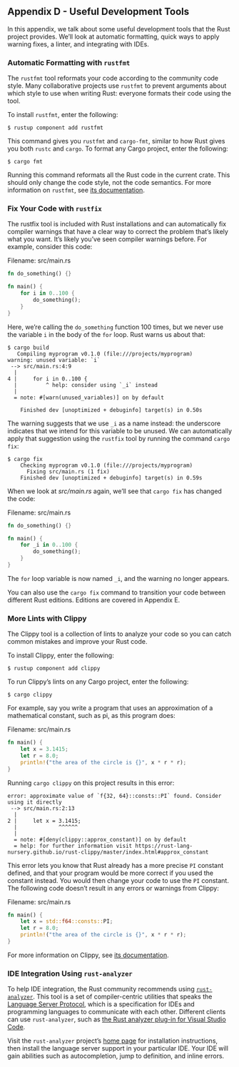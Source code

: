 ## Appendix D - Useful Development Tools

In this appendix, we talk about some useful development tools that the Rust
project provides. We’ll look at automatic formatting, quick ways to apply
warning fixes, a linter, and integrating with IDEs.

### Automatic Formatting with `rustfmt`

The `rustfmt` tool reformats your code according to the community code style.
Many collaborative projects use `rustfmt` to prevent arguments about which
style to use when writing Rust: everyone formats their code using the tool.

To install `rustfmt`, enter the following:

```console
$ rustup component add rustfmt
```

This command gives you `rustfmt` and `cargo-fmt`, similar to how Rust gives you
both `rustc` and `cargo`. To format any Cargo project, enter the following:

```console
$ cargo fmt
```

Running this command reformats all the Rust code in the current crate. This
should only change the code style, not the code semantics. For more information
on `rustfmt`, see [its documentation][rustfmt].

[rustfmt]: https://github.com/rust-lang/rustfmt

### Fix Your Code with `rustfix`

The rustfix tool is included with Rust installations and can automatically fix
compiler warnings that have a clear way to correct the problem that’s likely
what you want. It’s likely you’ve seen compiler warnings before. For example,
consider this code:

<span class="filename">Filename: src/main.rs</span>

```rust
fn do_something() {}

fn main() {
    for i in 0..100 {
        do_something();
    }
}
```

Here, we’re calling the `do_something` function 100 times, but we never use the
variable `i` in the body of the `for` loop. Rust warns us about that:

```console
$ cargo build
   Compiling myprogram v0.1.0 (file:///projects/myprogram)
warning: unused variable: `i`
 --> src/main.rs:4:9
  |
4 |     for i in 0..100 {
  |         ^ help: consider using `_i` instead
  |
  = note: #[warn(unused_variables)] on by default

    Finished dev [unoptimized + debuginfo] target(s) in 0.50s
```

The warning suggests that we use `_i` as a name instead: the underscore
indicates that we intend for this variable to be unused. We can automatically
apply that suggestion using the `rustfix` tool by running the command `cargo
fix`:

```console
$ cargo fix
    Checking myprogram v0.1.0 (file:///projects/myprogram)
      Fixing src/main.rs (1 fix)
    Finished dev [unoptimized + debuginfo] target(s) in 0.59s
```

When we look at *src/main.rs* again, we’ll see that `cargo fix` has changed the
code:

<span class="filename">Filename: src/main.rs</span>

```rust
fn do_something() {}

fn main() {
    for _i in 0..100 {
        do_something();
    }
}
```

The `for` loop variable is now named `_i`, and the warning no longer appears.

You can also use the `cargo fix` command to transition your code between
different Rust editions. Editions are covered in Appendix E.

### More Lints with Clippy

The Clippy tool is a collection of lints to analyze your code so you can catch
common mistakes and improve your Rust code.

To install Clippy, enter the following:

```console
$ rustup component add clippy
```

To run Clippy’s lints on any Cargo project, enter the following:

```console
$ cargo clippy
```

For example, say you write a program that uses an approximation of a
mathematical constant, such as pi, as this program does:

<span class="filename">Filename: src/main.rs</span>

```rust
fn main() {
    let x = 3.1415;
    let r = 8.0;
    println!("the area of the circle is {}", x * r * r);
}
```

Running `cargo clippy` on this project results in this error:

```text
error: approximate value of `f{32, 64}::consts::PI` found. Consider using it directly
 --> src/main.rs:2:13
  |
2 |     let x = 3.1415;
  |             ^^^^^^
  |
  = note: #[deny(clippy::approx_constant)] on by default
  = help: for further information visit https://rust-lang-nursery.github.io/rust-clippy/master/index.html#approx_constant
```

This error lets you know that Rust already has a more precise `PI` constant
defined, and that your program would be more correct if you used the constant
instead. You would then change your code to use the `PI` constant. The
following code doesn’t result in any errors or warnings from Clippy:

<span class="filename">Filename: src/main.rs</span>

```rust
fn main() {
    let x = std::f64::consts::PI;
    let r = 8.0;
    println!("the area of the circle is {}", x * r * r);
}
```

For more information on Clippy, see [its documentation][clippy].

[clippy]: https://github.com/rust-lang/rust-clippy

### IDE Integration Using `rust-analyzer`

To help IDE integration, the Rust community recommends using
[`rust-analyzer`][rust-analyzer]<!-- ignore -->. This tool is a set of
compiler-centric utilities that speaks the [Language Server Protocol][lsp]<!--
ignore -->, which is a specification for IDEs and programming languages to
communicate with each other. Different clients can use `rust-analyzer`, such as
[the Rust analyzer plug-in for Visual Studio Code][vscode].

[lsp]: http://langserver.org/
[vscode]: https://marketplace.visualstudio.com/items?itemName=rust-lang.rust-analyzer

Visit the `rust-analyzer` project’s [home page][rust-analyzer]<!-- ignore -->
for installation instructions, then install the language server support in your
particular IDE. Your IDE will gain abilities such as autocompletion, jump to
definition, and inline errors.

[rust-analyzer]: https://rust-analyzer.github.io
